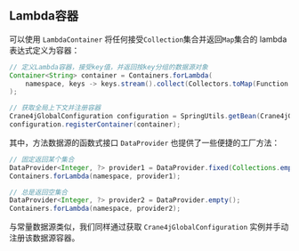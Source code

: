 ## Lambda容器

可以使用 `LambdaContainer` 将任何接受`Collection`集合并返回`Map`集合的 lambda 表达式定义为容器：

```java
// 定义Lambda容器，接受key值，并返回按key分组的数据源对象
Container<String> container = Containers.forLambda(
    namespace, keys -> keys.stream().collect(Collectors.toMap(Function.identity(), Function.identity()))
);

// 获取全局上下文并注册容器
Crane4jGlobalConfiguration configuration = SpringUtils.getBean(Crane4jGlobalConfiguration.class);
configuration.registerContainer(container);
```

其中，方法数据源的函数式接口 `DataProvider` 也提供了一些便捷的工厂方法：

```java
// 固定返回某个集合
DataProvider<Integer, ?> provider1 = DataProvider.fixed(Collections.emptyMap());
Containers.forLambda(namespace, provider1);

// 总是返回空集合
DataProvider<Integer, ?> provider2 = DataProvider.empty();
Containers.forLambda(namespace, provider2);
```

与常量数据源类似，我们同样通过获取 `Crane4jGlobalConfiguration` 实例并手动注册该数据源容器。

